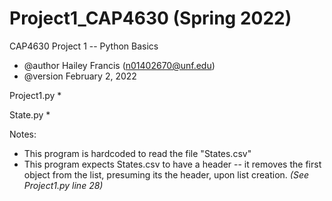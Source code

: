 # Project1_CAP4630 (Spring 2022)
CAP4630 Project 1 -- Python Basics
 * @author Hailey Francis (n01402670@unf.edu)
 * @version February 2, 2022

Project1.py
  *
  
 State.py
  *

Notes:
  * This program is hardcoded to read the file "States.csv"
  * This program expects States.csv to have a header -- it removes the first object from the list, presuming its the     header, upon list creation. *(See Project1.py line 28)*
